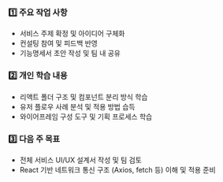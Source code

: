 ### 1️⃣ 주요 작업 사항
- 서비스 주제 확정 및 아이디어 구체화
- 컨설팅 참여 및 피드백 반영
- 기능명세서 초안 작성 및 팀 내 공유

### 2️⃣ 개인 학습 내용
- 리액트 폴더 구조 및 컴포넌트 분리 방식 학습
- 유저 플로우 사례 분석 및 적용 방법 습득
- 와이어프레임 구성 도구 및 기획 프로세스 학습

### 3️⃣ 다음 주 목표
- 전체 서비스 UI/UX 설계서 작성 및 팀 검토
- React 기반 네트워크 통신 구조 (Axios, fetch 등) 이해 및 적용 준비